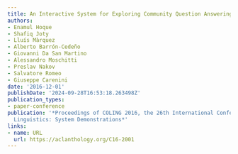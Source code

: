 ```yaml
---
title: An Interactive System for Exploring Community Question Answering Forums
authors:
- Enamul Hoque
- Shafiq Joty
- Lluís Màrquez
- Alberto Barrón-Cedeño
- Giovanni Da San Martino
- Alessandro Moschitti
- Preslav Nakov
- Salvatore Romeo
- Giuseppe Carenini
date: '2016-12-01'
publishDate: '2024-09-28T16:53:18.263498Z'
publication_types:
- paper-conference
publication: '*Proceedings of COLING 2016, the 26th International Conference on Computational
  Linguistics: System Demonstrations*'
links:
- name: URL
  url: https://aclanthology.org/C16-2001
---
```


